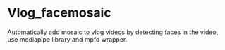 # Vlog_facemosaic
Automatically add mosaic to vlog videos by detecting faces in the video, use mediapipe library and mpfd wrapper.
